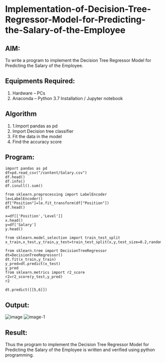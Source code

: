 # Implementation-of-Decision-Tree-Regressor-Model-for-Predicting-the-Salary-of-the-Employee

## AIM:
To write a program to implement the Decision Tree Regressor Model for Predicting the Salary of the Employee.

## Equipments Required:
1. Hardware – PCs
2. Anaconda – Python 3.7 Installation / Jupyter notebook

## Algorithm
1. 1.Import pandas as pd
2. Import Decision tree classifier
3. Fit the data in the model
4. Find the accuracy score

## Program:
```
import pandas as pd
df=pd.read_csv("/content/Salary.csv")
df.head()
df.info()
df.isnull().sum()

from sklearn.preprocessing import LabelEncoder
le=LabelEncoder()
df["Position"]=le.fit_transform(df["Position"])
df.head()

x=df[['Position','Level']]
x.head()
y=df['Salary']
y.head()

from sklearn.model_selection import train_test_split
x_train,x_test,y_train,y_test=train_test_split(x,y,test_size=0.2,random_state=100)

from sklearn.tree import DecisionTreeRegressor
dt=DecisionTreeRegressor()
dt.fit(x_train,y_train)
y_pred=dt.predict(x_test)
y_pred
from sklearn.metrics import r2_score
r2=r2_score(y_test,y_pred)
r2

dt.predict([[5,6]])

```

## Output:
![image](https://github.com/user-attachments/assets/45d322af-8a1d-4daf-8bc9-e040255aceb8)
![image-1](https://github.com/user-attachments/assets/0be4edeb-6625-43a5-b222-5bc05533e11d)



## Result:
Thus the program to implement the Decision Tree Regressor Model for Predicting the Salary of the Employee is written and verified using python programming.
